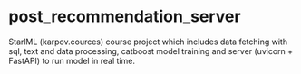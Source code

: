 # post_recommendation_server
StarlML (karpov.cources) course project which includes data fetching with sql, text and data processing, catboost model training and server (uvicorn + FastAPI) to run model in real time.
